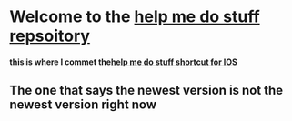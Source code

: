 Welcome to the [help me do stuff repsoitory](https://github.com/SpacemanA2/Help-me-do-stuff-shortcut/)
=
#### this is where I commet the[help me do stuff shortcut for IOS](https://github.com/SpacemanA2/Help-me-do-stuff-shortcut/tree/dd9ac237d0518d4986894e6aa9e211d9907d969a)

## The one that says the newest version is not the newest version right now

